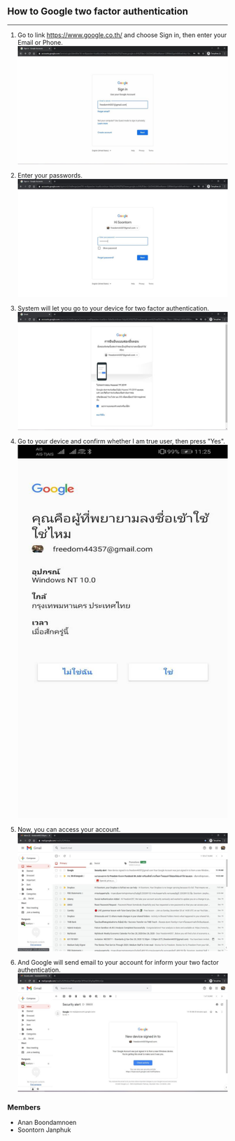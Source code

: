 ## How to Google two factor authentication
---
1. Go to link https://www.google.co.th/ and choose Sign in, then enter your Email or Phone.
![01](https://github.com/AnanBoondamnoen/AnanBoondamnoen.github.io/blob/main/Image/Google_two_factor_authentication/Google_two_factor_authentication_01.jpg)

2. Enter your passwords.
![02](https://github.com/AnanBoondamnoen/AnanBoondamnoen.github.io/blob/main/Image/Google_two_factor_authentication/Google_two_factor_authentication_02.jpg)

3. System will let you go to your device for two factor authentication.
![03](https://github.com/AnanBoondamnoen/AnanBoondamnoen.github.io/blob/main/Image/Google_two_factor_authentication/Google_two_factor_authentication_03.jpg)

4. Go to your device and confirm whether I am true user, then press "Yes".
![04](https://github.com/AnanBoondamnoen/AnanBoondamnoen.github.io/blob/main/Image/Google_two_factor_authentication/Google_two_factor_authentication_04.jpg)

5. Now, you can access your account.
![05](https://github.com/AnanBoondamnoen/AnanBoondamnoen.github.io/blob/main/Image/Google_two_factor_authentication/Google_two_factor_authentication_05.jpg)

6. And Google will send email to your account for inform your two factor authentication.
![06](https://github.com/AnanBoondamnoen/AnanBoondamnoen.github.io/blob/main/Image/Google_two_factor_authentication/Google_two_factor_authentication_06.jpg)


### Members
- Anan Boondamnoen
- Soontorn Janphuk